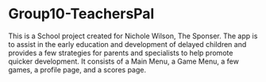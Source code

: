 # Group10-TeachersPal

This is a School project created for Nichole Wilson, The Sponser. The app is to assist in the early education 
and development of delayed children and provides a few strategies for parents and specialists to help promote quicker development.
It consists of a Main Menu, a Game Menu, a few games, a profile page, and a scores page.
